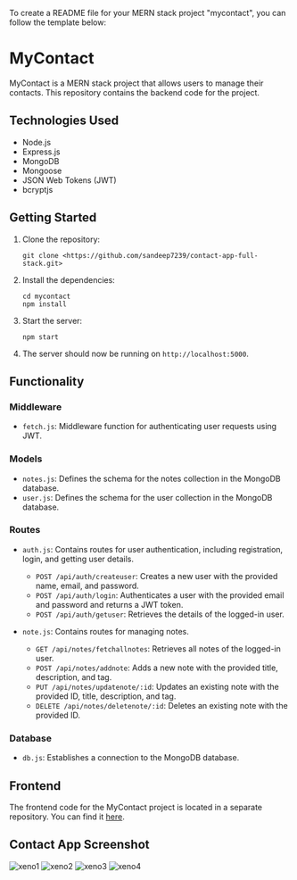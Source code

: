 To create a README file for your MERN stack project "mycontact", you can follow the template below:

# MyContact

MyContact is a MERN stack project that allows users to manage their contacts. This repository contains the backend code for the project.

## Technologies Used

- Node.js
- Express.js
- MongoDB
- Mongoose
- JSON Web Tokens (JWT)
- bcryptjs

## Getting Started

1. Clone the repository:

   ```
   git clone <https://github.com/sandeep7239/contact-app-full-stack.git>
   ```

2. Install the dependencies:

   ```
   cd mycontact
   npm install
   ```

3. Start the server:

   ```
   npm start
   ```

4. The server should now be running on `http://localhost:5000`.

## Functionality

### Middleware

- `fetch.js`: Middleware function for authenticating user requests using JWT.

### Models

- `notes.js`: Defines the schema for the notes collection in the MongoDB database.
- `user.js`: Defines the schema for the user collection in the MongoDB database.

### Routes

- `auth.js`: Contains routes for user authentication, including registration, login, and getting user details.
  - `POST /api/auth/createuser`: Creates a new user with the provided name, email, and password.
  - `POST /api/auth/login`: Authenticates a user with the provided email and password and returns a JWT token.
  - `POST /api/auth/getuser`: Retrieves the details of the logged-in user.

- `note.js`: Contains routes for managing notes.
  - `GET /api/notes/fetchallnotes`: Retrieves all notes of the logged-in user.
  - `POST /api/notes/addnote`: Adds a new note with the provided title, description, and tag.
  - `PUT /api/notes/updatenote/:id`: Updates an existing note with the provided ID, title, description, and tag.
  - `DELETE /api/notes/deletenote/:id`: Deletes an existing note with the provided ID.

### Database

- `db.js`: Establishes a connection to the MongoDB database.

## Frontend

The frontend code for the MyContact project is located in a separate repository. You can find it [here](<>).



## Contact App Screenshot
![xeno1](https://github.com/sandeep7239/contact-app-full-stack/assets/88778019/a67bcb97-652f-4e62-96ad-36d9a98a9074)
![xeno2](https://github.com/sandeep7239/contact-app-full-stack/assets/88778019/91c52131-8187-4652-bcbf-3466df2be92d)
![xeno3](https://github.com/sandeep7239/contact-app-full-stack/assets/88778019/a70a98dd-e6cb-48f9-8317-de05037f7f67)
![xeno4](https://github.com/sandeep7239/contact-app-full-stack/assets/88778019/da2eb182-550a-428e-be6a-09a2a5132241)


